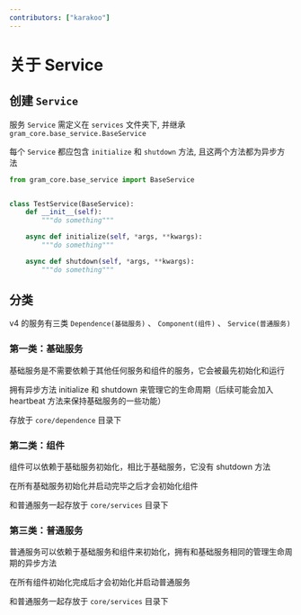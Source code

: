 ```yaml
---
contributors: ["karakoo"]
---
```


# 关于 Service

## 创建 `Service`

服务 `Service` 需定义在 `services` 文件夹下, 并继承 `gram_core.base_service.BaseService`

每个 `Service` 都应包含 `initialize` 和 `shutdown` 方法, 且这两个方法都为异步方法

```python
from gram_core.base_service import BaseService


class TestService(BaseService):
    def __init__(self):
        """do something"""

    async def initialize(self, *args, **kwargs):
        """do something"""

    async def shutdown(self, *args, **kwargs):
        """do something"""
```

## 分类

v4 的服务有三类 `Dependence(基础服务)` 、 `Component(组件)` 、 `Service(普通服务)`

### 第一类：基础服务

基础服务是不需要依赖于其他任何服务和组件的服务，它会被最先初始化和运行

拥有异步方法 initialize 和 shutdown 来管理它的生命周期（后续可能会加入 heartbeat 方法来保持基础服务的一些功能）

存放于 `core/dependence` 目录下

### 第二类：组件

组件可以依赖于基础服务初始化，相比于基础服务，它没有 shutdown 方法

在所有基础服务初始化并启动完毕之后才会初始化组件

和普通服务一起存放于 `core/services` 目录下

### 第三类：普通服务

普通服务可以依赖于基础服务和组件来初始化，拥有和基础服务相同的管理生命周期的异步方法

在所有组件初始化完成后才会初始化并启动普通服务

和普通服务一起存放于 `core/services` 目录下
